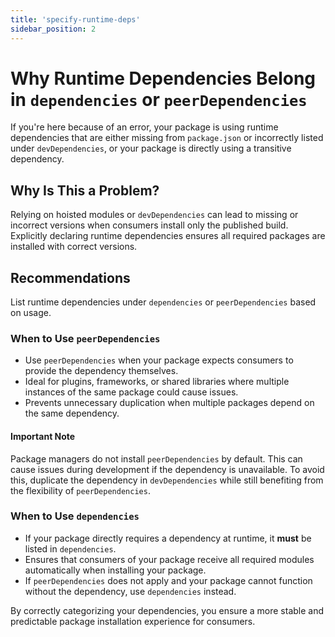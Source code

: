 ```yaml
---
title: 'specify-runtime-deps'
sidebar_position: 2
---
```


# Why Runtime Dependencies Belong in `dependencies` or `peerDependencies`

If you're here because of an error, your package is using runtime dependencies that are either missing from `package.json` or incorrectly listed under `devDependencies`, or your package is directly using a transitive dependency.

## Why Is This a Problem?

Relying on hoisted modules or `devDependencies` can lead to missing or incorrect versions when consumers install only the published build. Explicitly declaring runtime dependencies ensures all required packages are installed with correct versions.

## Recommendations

List runtime dependencies under `dependencies` or `peerDependencies` based on usage.

### When to Use `peerDependencies`

- Use `peerDependencies` when your package expects consumers to provide the dependency themselves.
- Ideal for plugins, frameworks, or shared libraries where multiple instances of the same package could cause issues.
- Prevents unnecessary duplication when multiple packages depend on the same dependency.

#### Important Note

Package managers do not install `peerDependencies` by default. This can cause issues during development if the dependency is unavailable. To avoid this, duplicate the dependency in `devDependencies` while still benefiting from the flexibility of `peerDependencies`.

### When to Use `dependencies`

- If your package directly requires a dependency at runtime, it **must** be listed in `dependencies`.
- Ensures that consumers of your package receive all required modules automatically when installing your package.
- If `peerDependencies` does not apply and your package cannot function without the dependency, use `dependencies` instead.

By correctly categorizing your dependencies, you ensure a more stable and predictable package installation experience for consumers.
